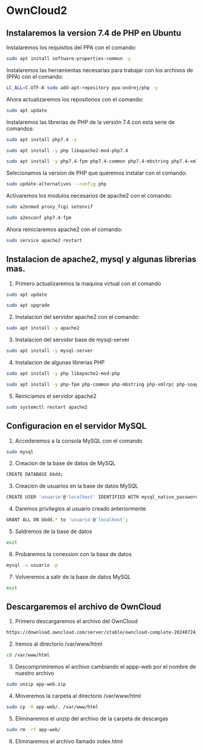 # OwnCloud2

## Instalaremos la version 7.4 de PHP en Ubuntu

Instalaremos los requisitos del PPA con el comando:
```bash
sudo apt install software-properties-common -y
```

Instalaremos las herramientas necesarias para trabajar con los archivos de (PPA) con el comando:
```bash
LC_ALL=C.UTF-8 sudo add-apt-repository ppa:ondrej/php -y
```

Ahora actualizaremos los repositorios con el comando:
```bash
sudo apt update
```
Instalaremos las librerías de PHP de la versión 7.4 con esta serie de comandos:
```bash
sudo apt install php7.4 -y
```
```bash
sudo apt install -y php libapache2-mod-php7.4
```

```bash
sudo apt install -y php7.4-fpm php7.4-common php7.4-mbstring php7.4-xmlrpc php7.4-soap php7.4-gd php7.4-xml php7.4-intl php7.4-mysql php7.4-cli php7.4-ldap php7.4-zip php7.4-curl
```

Selecionamos la version de PHP que queremos instalar con el comando:
```bash
sudo update-alternatives --config php
```

Activaremos los modulos necesarios de apache2 con el comando:
```bash
sudo a2enmod proxy_fcgi setenvif
```
```bash
sudo a2enconf php7.4-fpm
```
Ahora reiniciaremos apache2 con el comando:
```bash
sudo service apache2 restart
```

## Instalacion de apache2, mysql y algunas librerias mas. 

1. Primero actualizaremos la maquina virtual con el comando
 ```bash
sudo apt update
```
```bash
sudo apt upgrade
```
2.  Instalacion del servidor apache2 con el comando:
   ```bash
sudo apt install -y apache2
```

3.  Instalacion del servidor base de mysql-server
   ```bash
sudo apt install -y mysql-server
```
4. Instalacion de algunas librerias PHP
```bash
sudo apt install -y php libapache2-mod-php
```
```bash
sudo apt install -y php-fpm php-common php-mbstring php-xmlrpc php-soap php-gd php-xml php-intl php-mysql php-cli php-ldap php-zip php-curl
```
5. Reiniciamos el servidor apache2
```bash
sudo systemctl restart apache2
```

## Configuracion en el servidor MySQL

1. Accederemos a la consola MySQL con el comando
```bash
sudo mysql
```

2. Creacion de la base de datos de MySQL
```bash
CREATE DATABASE bbdd;
```
3. Creacion de usuarios en la base de datos MySQL
```bash
CREATE USER 'usuario'@'localhost' IDENTIFIED WITH mysql_native_password BY 'password';
```
4. Daremos privilegios al usuario creado anteriormente
```bash
GRANT ALL ON bbdd.* to 'usuario'@'localhost';
```
5. Saldremos de la base de datos
```bash
exit
```
6. Probaremos la conexsion con la base de datos
```bash
mysql -u usuario -p
```
7. Volveremos a salir de la base de datos MySQL
```bash
exit
```

## Descargaremos el archivo de OwnCloud

1. Primero descargaremos el archivo del OwnCloud
```bash
https://download.owncloud.com/server/stable/owncloud-complete-20240724.zip
```

2. Iremos al directorio /var/www/html
```bash
cd /var/www/html
```

3. Descomprimiremos el archivo cambiando el appp-web por el nombre de nuestro archivo
```bash
sudo unzip app-web.zip
```

4. Moveremos la carpeta al directorio /var/www/html
```bash
sudo cp -R app-web/. /var/www/html
```

5. Eliminaremos el unzip del archivo de la carpeta de descargas
```bash
sudo rm -rf app-web/
```

6. Eliminaremos el archivo llamado index.html
```bash



